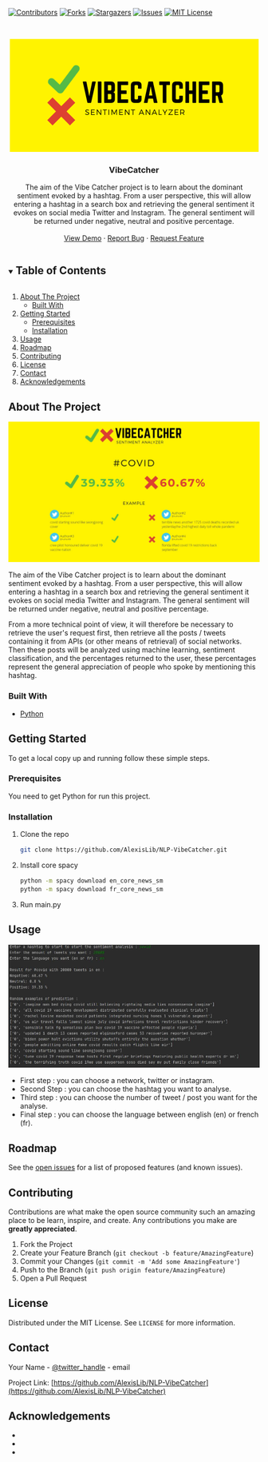 <!-- PROJECT SHIELDS -->
<!--
*** I'm using markdown "reference style" links for readability.
*** Reference links are enclosed in brackets [ ] instead of parentheses ( ).
*** See the bottom of this document for the declaration of the reference variables
*** for contributors-url, forks-url, etc. This is an optional, concise syntax you may use.
*** https://www.markdownguide.org/basic-syntax/#reference-style-links
-->
[![Contributors][contributors-shield]][contributors-url]
[![Forks][forks-shield]][forks-url]
[![Stargazers][stars-shield]][stars-url]
[![Issues][issues-shield]][issues-url]
[![MIT License][license-shield]][license-url]


<!-- PROJECT LOGO -->
<br />
<p align="center">
  <a href="https://github.com/AlexisLib/NLP-VibeCatcher">
    <img src="image/VibeCatcher.png" alt="Logo">
  </a>

  <h3 align="center">VibeCatcher</h3>

  <p align="center">
    The aim of the Vibe Catcher project is to learn about the dominant sentiment evoked by a hashtag. From a user perspective, this will allow entering a hashtag in a search box and retrieving the general sentiment it evokes on social media Twitter and Instagram. The general sentiment will be returned under negative, neutral and positive percentage.
    <br />
    <br />
    <a href="https://github.com/AlexisLib/NLP-VibeCatcher">View Demo</a>
    ·
    <a href="https://github.com/AlexisLib/NLP-VibeCatcher/issues">Report Bug</a>
    ·
    <a href="https://github.com/AlexisLib/NLP-VibeCatcher/issues">Request Feature</a>
  </p>
</p>



<!-- TABLE OF CONTENTS -->
<details open="open">
  <summary><h2 style="display: inline-block">Table of Contents</h2></summary>
  <ol>
    <li>
      <a href="#about-the-project">About The Project</a>
      <ul>
        <li><a href="#built-with">Built With</a></li>
      </ul>
    </li>
    <li>
      <a href="#getting-started">Getting Started</a>
      <ul>
        <li><a href="#prerequisites">Prerequisites</a></li>
        <li><a href="#installation">Installation</a></li>
      </ul>
    </li>
    <li><a href="#usage">Usage</a></li>
    <li><a href="#roadmap">Roadmap</a></li>
    <li><a href="#contributing">Contributing</a></li>
    <li><a href="#license">License</a></li>
    <li><a href="#contact">Contact</a></li>
    <li><a href="#acknowledgements">Acknowledgements</a></li>
  </ol>
</details>



<!-- ABOUT THE PROJECT -->
## About The Project

<p align="center">
  <a href="https://github.com/AlexisLib/NLP-VibeCatcher">
    <img src="image/covid.JPG">
  </a>
 </p>


The aim of the Vibe Catcher project is to learn about the dominant sentiment evoked by a hashtag. From a user perspective, this will allow entering a hashtag in a search box and retrieving the general sentiment it evokes on social media Twitter and Instagram. The general sentiment will be returned under negative, neutral and positive percentage.

From a more technical point of view, it will therefore be necessary to retrieve the user's request first, then retrieve all the posts / tweets containing it from APIs (or other means of retrieval) of social networks. Then these posts will be analyzed using machine learning, sentiment classification, and the percentages returned to the user, these percentages represent the general appreciation of people who spoke by mentioning this hashtag.


### Built With

* [Python](https://www.python.org/)


<!-- GETTING STARTED -->
## Getting Started

To get a local copy up and running follow these simple steps.

### Prerequisites

You need to get Python for run this project.

### Installation

1. Clone the repo
   ```sh
   git clone https://github.com/AlexisLib/NLP-VibeCatcher.git
   ```
   
 2. Install core spacy
     ```sh
    python -m spacy download en_core_news_sm
    python -m spacy download fr_core_news_sm
     ```
     
 3. Run main.py
   

<!-- USAGE EXAMPLES -->
## Usage

<p align="center">
  <a href="https://github.com/AlexisLib/NLP-VibeCatcher">
    <img src="image/result.JPG" alt="Logo">
  </a>
</p>

- First step : you can choose a network, twitter or instagram.
- Second Step : you can choose the hashtag you want to analyse.
- Third step : you can choose the number of tweet / post you want for the analyse.
- Final step : you can choose the language between english (en) or french (fr).



<!-- ROADMAP -->
## Roadmap

See the [open issues](https://github.com/AlexisLib/NLP-VibeCatcher/issues) for a list of proposed features (and known issues).



<!-- CONTRIBUTING -->
## Contributing

Contributions are what make the open source community such an amazing place to be learn, inspire, and create. Any contributions you make are **greatly appreciated**.

1. Fork the Project
2. Create your Feature Branch (`git checkout -b feature/AmazingFeature`)
3. Commit your Changes (`git commit -m 'Add some AmazingFeature'`)
4. Push to the Branch (`git push origin feature/AmazingFeature`)
5. Open a Pull Request



<!-- LICENSE -->
## License

Distributed under the MIT License. See `LICENSE` for more information.



<!-- CONTACT -->
## Contact

Your Name - [@twitter_handle](https://twitter.com/twitter_handle) - email

Project Link: [https://github.com/AlexisLib/NLP-VibeCatcher](https://github.com/AlexisLib/NLP-VibeCatcher)



<!-- ACKNOWLEDGEMENTS -->
## Acknowledgements

* []()
* []()
* []()





<!-- MARKDOWN LINKS & IMAGES -->
<!-- https://www.markdownguide.org/basic-syntax/#reference-style-links -->
[contributors-shield]: https://img.shields.io/github/contributors/AlexisLib/repo.svg?style=for-the-badge
[contributors-url]: https://github.com/AlexisLib/repo/graphs/contributors
[forks-shield]: https://img.shields.io/github/forks/AlexisLib/repo.svg?style=for-the-badge
[forks-url]: https://github.com/AlexisLib/repo/network/members
[stars-shield]: https://img.shields.io/github/stars/AlexisLib/repo.svg?style=for-the-badge
[stars-url]: https://github.com/AlexisLib/repo/stargazers
[issues-shield]: https://img.shields.io/github/issues/AlexisLib/repo.svg?style=for-the-badge
[issues-url]: https://github.com/AlexisLib/repo/issues
[license-shield]: https://img.shields.io/github/license/AlexisLib/repo.svg?style=for-the-badge
[license-url]: https://github.com/AlexisLib/repo/blob/master/LICENSE.txt
[linkedin-shield]: https://img.shields.io/badge/-LinkedIn-black.svg?style=for-the-badge&logo=linkedin&colorB=555
[linkedin-url]: https://linkedin.com/in/AlexisLib
